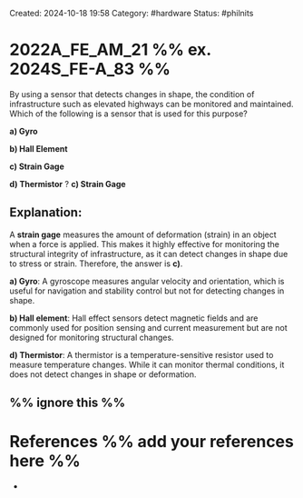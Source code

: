 Created: 2024-10-18 19:58
Category: #hardware 
Status: #philnits


# 2022A_FE_AM_21 %% ex. 2024S_FE-A_83 %%

By using a sensor that detects changes in shape, the condition of infrastructure such as elevated highways can be monitored and maintained. Which of the following is a sensor that is used for this purpose?


**a) Gyro**

**b) Hall Element**

**c) Strain Gage**

**d) Thermistor**
? 
**c) Strain Gage**

## **Explanation:**

A **strain gage** measures the amount of deformation (strain) in an object when a force is applied. This makes it highly effective for monitoring the structural integrity of infrastructure, as it can detect changes in shape due to stress or strain. Therefore, the answer is **c)**.

**a) Gyro**: A gyroscope measures angular velocity and orientation, which is useful for navigation and stability control but not for detecting changes in shape.
    
**b) Hall element**: Hall effect sensors detect magnetic fields and are commonly used for position sensing and current measurement but are not designed for monitoring structural changes.
    
**d) Thermistor**: A thermistor is a temperature-sensitive resistor used to measure temperature changes. While it can monitor thermal conditions, it does not detect changes in shape or deformation.




%% ignore this %%
---









# References %% add your references here %%
- 
